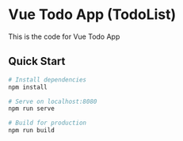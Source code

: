 # Vue Todo App (TodoList)

This is the code for Vue Todo App

## Quick Start

```bash
# Install dependencies
npm install

# Serve on localhost:8080
npm run serve

# Build for production
npm run build
```
